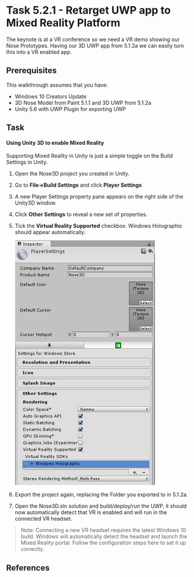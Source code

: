 # Task 5.2.1 - Retarget UWP app to Mixed Reality Platform
The keynote is at a VR conference so we need a VR demo showing our Nose Prototypes. Having our 3D UWP app from 5.1.2a we can easily turn this into a VR enabled app.

## Prerequisites 

This walkthrough assumes that you have:

* Windows 10 Creators Update
* 3D Nose Model from Paint 5.1.1 and 3D UWP from 5.1.2a
* Unity 5.6 with UWP Plugin for exporting UWP

## Task 

#### Using Unity 3D to enable Mixed Reality
Supporting Mixed Reality in Unity is just a simple toggle on the Build Settings in Unity.

1. Open the Nose3D project you created in Unity.
2. Go to **File->Build Settings** and click **Player Settings**
3. A new Player Settings property pane appears on the right side of the Unity3D window.
4. Click **Other Settings** to reveal a new set of properties.

5. Tick the **Virtual Reality Supported** checkbox. Windows Holographic should appear automatically.

    ![3D objects tool](images/521_1.png)

6. Export the project again, replacing the Folder you exported to in 5.1.2a.
7. Open the Nose3D.sln solution and build/deploy/run the UWP, it should now automatically detect that VR is enabled and will run in the connected VR headset.

> Note: Connecting a new VR headset requires the latest Windows 10 build. Windows will automatically detect the headset and launch the Mixed Reality portal. Follow the configuration steps here to set it up correctly.

## References
